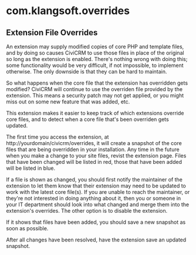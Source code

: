 # com.klangsoft.overrides

## Extension File Overrides

An extension may supply modified copies of core PHP and template files, and by doing so causes CiviCRM to use those files in place of the original so long as the extension is enabled. There's nothing wrong with doing this; some functionality would be very difficult, if not impossible, to implement otherwise. The only downside is that they can be hard to maintain.

So what happens when the core file that the extension has overridden gets modified? CiviCRM will continue to use the overriden file provided by the extension. This means a security patch may not get applied, or you might miss out on some new feature that was added, etc.

This extension makes it easier to keep track of which extensions override core files, and to detect when a core file that's been overriden gets updated.

The first time you access the extension, at http://yourdomain/civicrm/overrides, it will create a snapshot of the core files that are being overridden in your installation. Any time in the future when you make a change to your site files, revist the extension page. Files that have been changed will be listed in red, those that have been added will be listed in blue.

If a file is shown as changed, you should first notify the maintainer of the extension to let them know that their extension may need to be updated to work with the latest core file(s). If you are unable to reach the maintainer, or they're not interested in doing anything about it, then you or someone in your IT department should look into what changed and merge them into the extension's overrides. The other option is to disable the extension.

If it shows that files have been added, you should save a new snapshot as soon as possible.

After all changes have been resolved, have the extension save an updated snapshot.